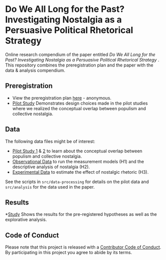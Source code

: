 # Do We All Long for the Past? Investigating Nostalgia as a Persuasive Political Rhetorical Strategy

Online research compendium of the paper entitled _Do We All Long for the Past? Investigating Nostalgia as a Persuasive Political Rhetorical Strategy_ . 
This repository combines the preregistration plan and the paper with the data &amp; analysis compendium.

## Preregistration
* View the preregistration plan [here](https://aspredicted.org/YST_2GHf) - anonymous.
* [Pilot Study](src/data-processing/pilot_checks.md) Demonstrates design choices made in the pilot studies where we realized the conceptual overlap between populism and collective nostalgia.

## Data
The following data files might be of interest:

* [Pilot Study 1](data/intermediate/PS1.RData) &amp; [2](data/intermediate/PS2.RData) to learn about the conceptual overlap between populism and collective nostalgia.
* [Observational Data](data/intermediate/cleaned_obs_data.Rdata) to run the measurement models (H1) and the descriptive analysis of nostalgia (H2).
* [Experimental Data](data/intermediate/cleaned_experiment.Rdata) to estimate the effect of nostalgic rhetoric (H3).

See the scripts in `src/data-processing` for details on the pilot data and `src/analysis` for the data used in the paper.

## Results
*[Study](src/analysis/analysis.md) Shows the results for the pre-registered hypotheses as well as the explorative analysis.

## Code of Conduct
Please note that this project is released with a [Contributor Code of Conduct](CONDUCT.md). By participating in this project you agree to abide by its terms.